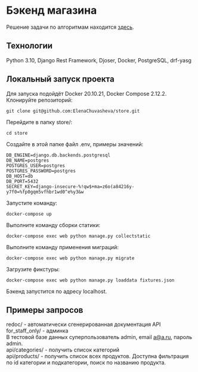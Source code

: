 # Бэкенд магазина
Решение задачи по алгоритмам находится [здесь](https://github.com/ElenaChuvasheva/test).
## Технологии
Python 3.10, Django Rest Framework, Djoser, Docker, PostgreSQL, drf-yasg

## Локальный запуск проекта  
Для запуска подойдёт Docker 20.10.21, Docker Compose 2.12.2.  
Клонируйте репозиторий:  
```
git clone git@github.com:ElenaChuvasheva/store.git
```
Перейдите в папку store/:
```
cd store
```
Создайте в этой папке файл .env, примеры значений:
```
DB_ENGINE=django.db.backends.postgresql
DB_NAME=postgres
POSTGRES_USER=postgres
POSTGRES_PASSWORD=postgres
DB_HOST=db
DB_PORT=5432
SECRET_KEY=django-insecure-%!qw$+ma=z6o(a84216y-y7f0=%fp0gqm5vfhbr1wd0^e%y3&w
```
Запустите команду:
```
docker-compose up
```
Выполните команду сборки статики:
```
docker-compose exec web python manage.py collectstatic
```
Выполните команду применения миграций:
```
docker-compose exec web python manage.py migrate
```
Загрузите фикстуры:
```
docker-compose exec web python manage.py loaddata fixtures.json
```
Бэкенд запустится по адресу localhost.

## Примеры запросов
redoc/ - автоматически сгенерированная документация API  
for_staff_only/ - админка  
В тестовой базе данных суперпользователь admin, email a@a.ru, пароль admin.  
api/categories/ - получить список категорий  
api/products/ - получить список всех продуктов. Доступна фильтрация по id категории и подкатегории, поиск по названию продукта.
